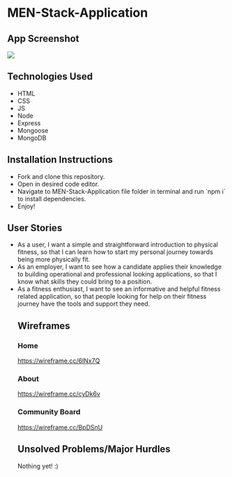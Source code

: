 # MEN-Stack-Application
## App Screenshot
<img src="/home/cadegollob/Code/Projects/Full-Stack-App/Screenshot 2023-06-29 212900.png">

## Technologies Used
<ul>
    <li>HTML</li>
    <li>CSS</li>
    <li>JS</li>
    <li>Node</li>
    <li>Express</li>
    <li>Mongoose</li>
    <li>MongoDB</li>
</ul>

## Installation Instructions
<ul>
    <li> Fork and clone this repository.</li>
    <li> Open in desired code editor. </li>
    <li> Navigate to MEN-Stack-Application file folder in terminal and run `npm i` to install dependencies.
    <li> Enjoy!</li> 
</ul>

## User Stories
<ul>
<li>As a user, I want a simple and straightforward introduction to physical fitness, so that I can learn how to start my personal journey towards being more physically fit.</li>

<li>As an employer, I want to see how a candidate applies their knowledge to building operational and professional looking applications, so that I know what skills they could bring to a position.</li>

<li>As a fitness enthusiast, I want to see an informative and helpful fitness related application, so that people looking for help on their fitness journey have the tools and support they need.</li>

## Wireframes
### Home

https://wireframe.cc/6INx7Q

### About

https://wireframe.cc/cyDk6v

### Community Board

https://wireframe.cc/BpDSnU

## Unsolved Problems/Major Hurdles
<p> Nothing yet! :)</p>